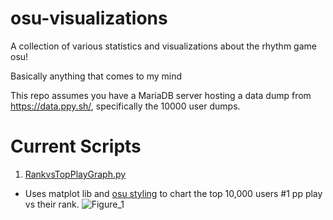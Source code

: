 # osu-visualizations

A collection of various statistics and visualizations about the rhythm game osu! </br>

Basically anything that comes to my mind

This repo assumes you have a MariaDB server hosting a data dump from https://data.ppy.sh/, specifically the 10000 user dumps. 


# Current Scripts

1. [RankvsTopPlayGraph.py](https://github.com/Rivistaa/osu-visualizations/blob/master/RankvsTopPlayGraph.py)
  * Uses matplot lib and [osu styling](https://github.com/ppy/osu-wiki/tree/master/meta/osu-matplotlib-theme) to chart the top 10,000 users #1 pp play vs their rank.
  ![Figure_1](https://user-images.githubusercontent.com/9783984/197433491-01c821f7-2b56-4a25-a23f-d4a7a548d5aa.png)
